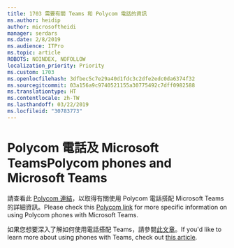 ```yaml
---
title: 1703 需要有關 Teams 和 Polycom 電話的資訊
ms.author: heidip
author: microsoftheidi
manager: serdars
ms.date: 2/8/2019
ms.audience: ITPro
ms.topic: article
ROBOTS: NOINDEX, NOFOLLOW
localization_priority: Priority
ms.custom: 1703
ms.openlocfilehash: 3dfbec5c7e29a40d1fdc3c2dfe2edc0da6374f32
ms.sourcegitcommit: 03a156a9c9740521155a30775492c7dff0982588
ms.translationtype: HT
ms.contentlocale: zh-TW
ms.lasthandoff: 03/22/2019
ms.locfileid: "30783773"
---
```

# <a name="polycom-phones-and-microsoft-teams"></a><span data-ttu-id="04613-102">Polycom 電話及 Microsoft Teams</span><span class="sxs-lookup"><span data-stu-id="04613-102">Polycom phones and Microsoft Teams</span></span>

<span data-ttu-id="04613-103">請查看此 [Polycom 連結](http://www.polycom.com/content/dam/polycom/common/documents/faqs/polycom-phones-and-microsoft-teams-faq-enus.pdf)，以取得有關使用 Polycom 電話搭配 Microsoft Teams 的詳細資訊。</span><span class="sxs-lookup"><span data-stu-id="04613-103">Please check this [Polycom link](http://www.polycom.com/content/dam/polycom/common/documents/faqs/polycom-phones-and-microsoft-teams-faq-enus.pdf) for more specific information on using Polycom phones with Microsoft Teams.</span></span>

<span data-ttu-id="04613-104">如果您想要深入了解如何使用電話搭配 Teams，請參閱[此文章](https://docs.microsoft.com/zh-TW/microsoftteams/phones-for-teams)。</span><span class="sxs-lookup"><span data-stu-id="04613-104">If you'd like to learn more about using phones with Teams, check out [this article](https://docs.microsoft.com/zh-TW/microsoftteams/phones-for-teams).</span></span>
